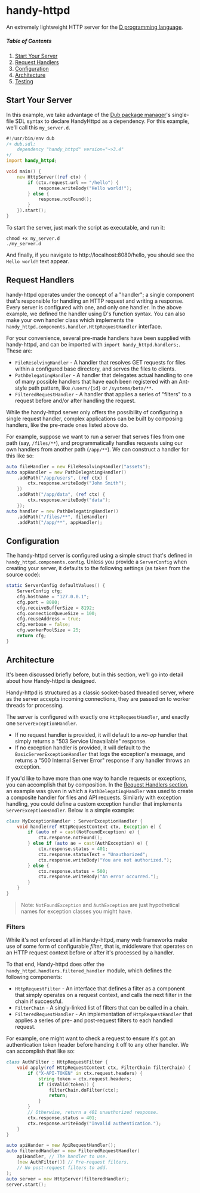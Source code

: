 # handy-httpd

An extremely lightweight HTTP server for the [D programming language](https://dlang.org/).

##### Table of Contents
1. [Start Your Server](#start-your-server)
2. [Request Handlers](#request-handlers)
3. [Configuration](#configuration)
4. [Architecture](#architecture)
5. [Testing](#testing)

## Start Your Server
In this example, we take advantage of the [Dub package manager](https://code.dlang.org/)'s single-file SDL syntax to declare HandyHttpd as a dependency. For this example, we'll call this `my_server.d`.
```d
#!/usr/bin/env dub
/+ dub.sdl:
	dependency "handy_httpd" version="~>3.4"
+/
import handy_httpd;

void main() {
	new HttpServer((ref ctx) {
		if (ctx.request.url == "/hello") {
			response.writeBody("Hello world!");
		} else {
			response.notFound();
		}
	}).start();
}
```
To start the server, just mark the script as executable, and run it:

```shell
chmod +x my_server.d
./my_server.d
```

And finally, if you navigate to http://localhost:8080/hello, you should see the `Hello world!` text appear.

## Request Handlers
handy-httpd operates under the concept of a "handler"; a single component that's responsible for handling an HTTP request and writing a response. Every server is configured with one, and only one handler. In the above example, we defined the handler using D's function syntax. You can also make your own handler class which implements the `handy_httpd.components.handler.HttpRequestHandler` interface.

For your convenience, several pre-made handlers have been supplied with handy-httpd, and can be imported with `import handy_httpd.handlers;`. These are:

- `FileResolvingHandler` - A handler that resolves GET requests for files within a configured base directory, and serves the files to clients.
- `PathDelegatingHandler` - A handler that delegates actual handling to one of many possible handlers that have each been registered with an Ant-style path pattern, like `/users/{id}` or `/systems/beta/**`.
- `FilteredRequestHandler` - A handler that applies a series of "filters" to a request before and/or after handling the request.

While the handy-httpd server only offers the possibility of configuring a single request handler, complex applications can be built by composing handlers, like the pre-made ones listed above do.

For example, suppose we want to run a server that serves files from one path (say, `/files/**`), and programmatically handles requests using our own handlers from another path (`/app/**`). We can construct a handler for this like so:
```d
auto fileHandler = new FileResolvingHandler("assets");
auto appHandler = new PathDelegatingHandler()
	.addPath("/app/users", (ref ctx) {
		ctx.response.writeBody("John Smith");
	})
	.addPath("/app/data", (ref ctx) {
		ctx.response.writeBody("data");
	});
auto handler = new PathDelegatingHandler()
	.addPath("/files/**", fileHandler)
	.addPath("/app/**", appHandler);
```

## Configuration
The handy-httpd server is configured using a simple struct that's defined in `handy_httpd.components.config`. Unless you provide a `ServerConfig` when creating your server, it defaults to the following settings (as taken from the source code):

```d
static ServerConfig defaultValues() {
	ServerConfig cfg;
	cfg.hostname = "127.0.0.1";
	cfg.port = 8080;
	cfg.receiveBufferSize = 8192;
	cfg.connectionQueueSize = 100;
	cfg.reuseAddress = true;
	cfg.verbose = false;
	cfg.workerPoolSize = 25;
	return cfg;
}
```

## Architecture
It's been discussed briefly before, but in this section, we'll go into detail about how Handy-httpd is designed.

Handy-httpd is structured as a classic socket-based threaded server, where as the server accepts incoming connections, they are passed on to worker threads for processing.

The server is configured with exactly one `HttpRequestHandler`, and exactly one `ServerExceptionHandler`.
- If no request handler is provided, it will default to a _no-op_ handler that simply returns a "503 Service Unavailable" response.
- If no exception handler is provided, it will default to the `BasicServerExceptionHandler` that logs the exception's message, and returns a "500 Internal Server Error" response if any handler throws an exception.

If you'd like to have more than one way to handle requests or exceptions, you can accomplish that by composition. In the [Request Handlers section](#request-handlers), an example was given in which a `PathDelegatingHandler` was used to create a composite handler for files and API requests. Similarly with exception handling, you could define a custom exception handler that implements `ServerExceptionHandler`. Below is a simple example:

```d
class MyExceptionHandler : ServerExceptionHandler {
	void handle(ref HttpRequestContext ctx, Exception e) {
		if (auto nf = cast(NotFoundException) e) {
			ctx.response.notFound();
		} else if (auto ae = cast(AuthException) e) {
			ctx.response.status = 401;
			ctx.response.statusText = "Unauthorized";
			ctx.response.writeBody("You are not authorized.");
		} else {
			ctx.response.status = 500;
			ctx.response.writeBody("An error occurred.");
		}
	}
}
```
> Note: `NotFoundException` and `AuthException` are just hypothetical names for exception classes you might have.

### Filters
While it's not enforced at all in Handy-httpd, many web frameworks make use of some form of configurable _filter_, that is, middleware that operates on an HTTP request context before or after it's processed by a handler.

To that end, Handy-httpd does offer the `handy_httpd.handlers.filtered_handler` module, which defines the following components:

- `HttpRequestFilter` - An interface that defines a filter as a component that simply operates on a request context, and calls the next filter in the chain if successful.
- `FilterChain` - A singly-linked list of filters that can be called in a chain.
- `FilteredRequestHandler` - An implementation of `HttpRequestHandler` that applies a series of pre- and post-request filters to each handled request.

For example, one might want to check a request to ensure it's got an authentication token header before handing it off to any other handler. We can accomplish that like so:

```d
class AuthFilter : HttpRequestFilter {
	void apply(ref HttpRequestContext ctx, FilterChain filterChain) {
		if ("X-API-TOKEN" in ctx.request.headers) {
			string token = ctx.request.headers;
			if (isValid(token)) {
				filterChain.doFilter(ctx);
				return;
			}
		}
		// Otherwise, return a 401 unauthorized response.
		ctx.response.status = 401;
		ctx.response.writeBody("Invalid authentication.");
	}
}

auto apiHander = new ApiRequestHandler();
auto filteredHandler = new FilteredRequestHandler(
	apiHandler, // The handler to use.
	[new AuthFilter()] // Pre-request filters.
	// No post-request filters to add.
);
auto server = new HttpServer(filteredHandler);
server.start();
```